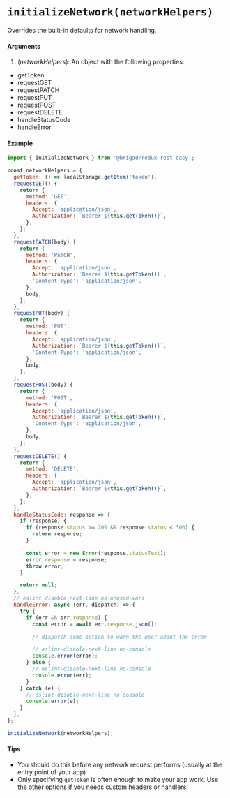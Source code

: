 # `initializeNetwork(networkHelpers)`

Overrides the built-in defaults for network handling.

#### Arguments

1. (_networkHelpers_): An object with the following properties:

* getToken
* requestGET
* requestPATCH
* requestPUT
* requestPOST
* requestDELETE
* handleStatusCode
* handleError

#### Example

```js
import { initializeNetwork } from '@brigad/redux-rest-easy';

const networkHelpers = {
  getToken: () => localStorage.getItem('token'),
  requestGET() {
    return {
      method: 'GET',
      headers: {
        Accept: 'application/json',
        Authorization: `Bearer ${this.getToken()}`,
      },
    };
  },
  requestPATCH(body) {
    return {
      method: 'PATCH',
      headers: {
        Accept: 'application/json',
        Authorization: `Bearer ${this.getToken()}`,
        'Content-Type': 'application/json',
      },
      body,
    };
  },
  requestPUT(body) {
    return {
      method: 'PUT',
      headers: {
        Accept: 'application/json',
        Authorization: `Bearer ${this.getToken()}`,
        'Content-Type': 'application/json',
      },
      body,
    };
  },
  requestPOST(body) {
    return {
      method: 'POST',
      headers: {
        Accept: 'application/json',
        Authorization: `Bearer ${this.getToken()}`,
        'Content-Type': 'application/json',
      },
      body,
    };
  },
  requestDELETE() {
    return {
      method: 'DELETE',
      headers: {
        Accept: 'application/json',
        Authorization: `Bearer ${this.getToken()}`,
      },
    };
  },
  handleStatusCode: response => {
    if (response) {
      if (response.status >= 200 && response.status < 300) {
        return response;
      }

      const error = new Error(response.statusText);
      error.response = response;
      throw error;
    }

    return null;
  },
  // eslint-disable-next-line no-unused-vars
  handleError: async (err, dispatch) => {
    try {
      if (err && err.response) {
        const error = await err.response.json();

        // dispatch some action to warn the user about the error

        // eslint-disable-next-line no-console
        console.error(error);
      } else {
        // eslint-disable-next-line no-console
        console.error(err);
      }
    } catch (e) {
      // eslint-disable-next-line no-console
      console.error(e);
    }
  },
};

initializeNetwork(networkHelpers);
```

#### Tips

* You should do this before any network request performs (usually at the entry point of your app)
* Only specifying `getToken` is often enough to make your app work. Use the other options if you needs custom headers or handlers!

